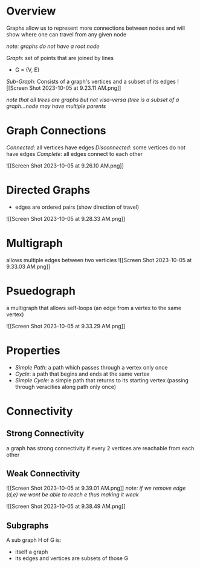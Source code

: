 # Overview

Graphs allow us to represent more connections between nodes and will show where one can travel from any given node 

*note:  graphs do not have a root node*

_Graph_: set of points that are joined by lines
- G = {V, E} 

_Sub-Graph_: Consists of a graph's vertices and a subset of its edges
![[Screen Shot 2023-10-05 at 9.23.11 AM.png]]

*note that all trees are graphs but not visa-versa (tree is a subset of a graph...node may have multiple parents*

# Graph Connections

_Connected_: all vertices have edges
_Disconnected_: some vertices do not have edges
_Complete_: all edges connect to each other

![[Screen Shot 2023-10-05 at 9.26.10 AM.png]]
# Directed Graphs
- edges are ordered pairs (show direction of travel)

![[Screen Shot 2023-10-05 at 9.28.33 AM.png]]

# Multigraph
allows multiple edges between two verticies
![[Screen Shot 2023-10-05 at 9.33.03 AM.png]]
# Psuedograph
a multigraph that allows self-loops (an edge from a vertex to the same vertex)

![[Screen Shot 2023-10-05 at 9.33.29 AM.png]]

# Properties 

- _Simple Path_: a path which passes through a vertex only once
- _Cycle_: a path that begins and ends at the same vertex
- _Simple Cycle_: a simple path that returns to its starting vertex (passing through veracities along path only once)

# Connectivity 

## Strong Connectivity
a graph has strong connectivity if every 2 vertices are reachable from each other

## Weak Connectivity
![[Screen Shot 2023-10-05 at 9.39.01 AM.png]]
*note: if we remove edge (d,e) we wont be able to reach e thus making it weak*

![[Screen Shot 2023-10-05 at 9.38.49 AM.png]]

## Subgraphs
A sub graph H of G is:
- itself a graph
- its edges and vertices are subsets of those G
